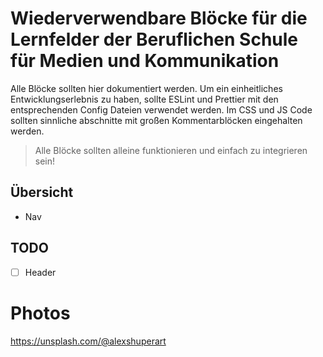 # Wiederverwendbare Blöcke für die Lernfelder der Beruflichen Schule für Medien und Kommunikation
Alle Blöcke sollten hier dokumentiert werden. Um ein einheitliches Entwicklungserlebnis zu haben, sollte ESLint und Prettier mit den entsprechenden Config Dateien verwendet werden. Im CSS und JS Code sollten sinnliche abschnitte mit großen Kommentarblöcken eingehalten werden. 

> Alle Blöcke sollten alleine funktionieren und einfach zu integrieren sein!

## Übersicht
- Nav

## TODO
- [ ] Header


# Photos 
https://unsplash.com/@alexshuperart

